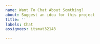 ```yaml
---
name: Want To Chat About Somthing?
about: Suggest an idea for this project
title: ''
labels: Chat
assignees: itsmat32143

---
```



